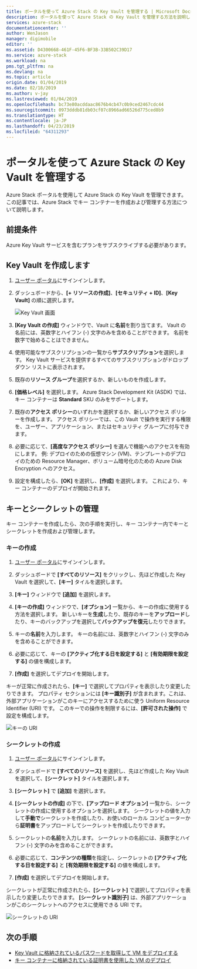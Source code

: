 ```yaml
---
title: ポータルを使って Azure Stack の Key Vault を管理する | Microsoft Docs
description: ポータルを使って Azure Stack の Key Vault を管理する方法を説明します。
services: azure-stack
documentationcenter: ''
author: WenJason
manager: digimobile
editor: ''
ms.assetid: D4300668-461F-45F6-BF3B-33B502C39D17
ms.service: azure-stack
ms.workload: na
pms.tgt_pltfrm: na
ms.devlang: na
ms.topic: article
origin.date: 01/04/2019
ms.date: 02/18/2019
ms.author: v-jay
ms.lastreviewed: 01/04/2019
ms.openlocfilehash: bc73e80acddaac8676b4cb47c0b9ced2467cdc44
ms.sourcegitcommit: 0973dddb81db03cf07c8966ad66526d775ced8b9
ms.translationtype: HT
ms.contentlocale: ja-JP
ms.lasthandoff: 04/23/2019
ms.locfileid: "64311293"
---
```

# <a name="manage-key-vault-in-azure-stack-by-using-the-portal"></a>ポータルを使って Azure Stack の Key Vault を管理する

Azure Stack ポータルを使用して Azure Stack の Key Vault を管理できます。 この記事では、Azure Stack でキー コンテナーを作成および管理する方法について説明します。

## <a name="prerequisites"></a>前提条件

Azure Key Vault サービスを含むプランをサブスクライブする必要があります。

## <a name="create-a-key-vault"></a>Key Vault を作成します

1. [ユーザー ポータル](https://portal.local.azurestack.external)にサインインします。

2. ダッシュボードから、**[+ リソースの作成]**、**[セキュリティ + ID]**、**[Key Vault]** の順に選択します。

    ![Key Vault 画面](media/azure-stack-key-vault-manage-portal/image1.png)

3. **[Key Vault の作成]** ウィンドウで、Vault に**名前**を割り当てます。 Vault の名前には、英数字とハイフン (-) 文字のみを含めることができます。 名前を数字で始めることはできません。

4. 使用可能なサブスクリプションの一覧から**サブスクリプション**を選択します。 Key Vault サービスを提供するすべてのサブスクリプションがドロップダウン リストに表示されます。

5. 既存の**リソース グループ**を選択するか、新しいものを作成します。

6. **[価格レベル]** を選択します。 Azure Stack Development Kit (ASDK) では、キー コンテナーは **Standard** SKU のみをサポートします。

7. 既存の**アクセス ポリシー**のいずれかを選択するか、新しいアクセス ポリシーを作成します。 アクセス ポリシーでは、この Vault で操作を実行する権限を、ユーザー、アプリケーション、またはセキュリティ グループに付与できます。

8. 必要に応じて、**[高度なアクセス ポリシー]** を選んで機能へのアクセスを有効にします。 例: デプロイのための仮想マシン (VM)、テンプレートのデプロイのための Resource Manager、ボリューム暗号化のための Azure Disk Encryption へのアクセス。

9. 設定を構成したら、**[OK]** を選択し、**[作成]** を選択します。 これにより、キー コンテナーのデプロイが開始されます。

## <a name="manage-keys-and-secrets"></a>キーとシークレットの管理

キー コンテナーを作成したら、次の手順を実行し、キー コンテナー内でキーとシークレットを作成および管理します。

### <a name="create-a-key"></a>キーの作成

1. [ユーザー ポータル](https://portal.local.azurestack.external)にサインインします。

2. ダッシュボードで **[すべてのリソース]** をクリックし、先ほど作成した Key Vault を選択して、**[キー]** タイルを選択します。

3. **[キー]** ウィンドウで **[追加]** を選択します。

4. **[キーの作成]** ウィンドウで、**[オプション]** 一覧から、キーの作成に使用する方法を選択します。 新しいキーを**生成**したり、既存のキーを**アップロード**したり、キーのバックアップを選択して**バックアップを復元**したりできます。

5. キーの**名前**を入力します。 キーの名前には、英数字とハイフン (-) 文字のみを含めることができます。

6. 必要に応じて、キーの **[アクティブ化する日を設定する]** と **[有効期限を設定する]** の値を構成します。

7. **[作成]** を選択してデプロイを開始します。

キーが正常に作成されたら、**[キー]** で選択してプロパティを表示したり変更したりできます。 プロパティ セクションには **[キー識別子]** が含まれます。これは、外部アプリケーションがこのキーにアクセスするために使う Uniform Resource Identifier (URI) です。 このキーでの操作を制限するには、**[許可された操作]** で設定を構成します。

![キーの URI](media/azure-stack-key-vault-manage-portal/image4.png)

### <a name="create-a-secret"></a>シークレットの作成

1. [ユーザー ポータル](https://portal.local.azurestack.external)にサインインします。

2. ダッシュボードで **[すべてのリソース]** を選択し、先ほど作成した Key Vault を選択して、**[シークレット]** タイルを選択します。

3. **[シークレット]** で **[追加]** を選択します。

4. **[シークレットの作成]** の下で、**[アップロード オプション]** 一覧から、シークレットの作成に使用するオプションを選択します。 シークレットの値を入力して**手動で**シークレットを作成したり、お使いのローカル コンピューターから**証明書**をアップロードしてシークレットを作成したりできます。

5. シークレットの**名前**を入力します。 シークレットの名前には、英数字とハイフン (-) 文字のみを含めることができます。

6. 必要に応じて、**コンテンツの種類**を指定し、シークレットの **[アクティブ化する日を設定する]** と **[有効期限を設定する]** の値を構成します。

7. **[作成]** を選択してデプロイを開始します。

シークレットが正常に作成されたら、**[シークレット]** で選択してプロパティを表示したり変更したりできます。 **[シークレット識別子]** は、外部アプリケーションがこのシークレットへのアクセスに使用できる URI です。

![シークレットの URI](media/azure-stack-key-vault-manage-portal/image5.png)

## <a name="next-steps"></a>次の手順

* [Key Vault に格納されているパスワードを取得して VM をデプロイする](azure-stack-key-vault-deploy-vm-with-secret.md)
* [キー コンテナーに格納されている証明書を使用した VM のデプロイ](azure-stack-key-vault-push-secret-into-vm.md)
